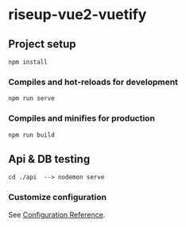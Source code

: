 # riseup-vue2-vuetify

## Project setup

```
npm install
```

### Compiles and hot-reloads for development

```
npm run serve
```

### Compiles and minifies for production

```
npm run build
```


## Api & DB testing 

```
cd ./api  --> nodemon serve
```

### Customize configuration

See [Configuration Reference](https://cli.vuejs.org/config/).
